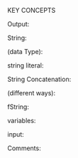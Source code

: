 KEY CONCEPTS

Output:

String:

(data Type):

string literal:

String Concatenation:

(different ways):

fString:

variables:

input:

Comments: